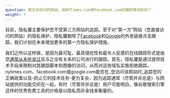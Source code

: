 ```yaml
---
question: 我主动访问的网站，如NYTimes.com或Facebook.com的跟踪情况如何？
weight: 7
---
```


目前，隐私獾主要保护您不受第三方网站的追踪。至于对“第一方”网站（您直接访问的网站）的隐私保护，隐私獾删除了[Facebook](https://www.eff.org/deeplinks/2018/05/privacy-badger-rolls-out-new-ways-fight-facebook-tracking)和[Google](https://www.eff.org/deeplinks/2018/10/privacy-badger-now-fights-more-sneaky-google-tracking)的外发链接点击跟踪。我们计划在未来增加更多的第一方隐私保护措施。

我们之所以这样做，是因为最可耻、最具侵扰性和最令人反感的在线跟踪形式是由您[通常从未听说过](https://lumapartners.com/content/lumascapes/display-ad-tech-lumascape/)且与之没有关系的公司进行的跟踪。首先，隐私獾是通过提供技术手段来限制对其跟踪脚本和图像的访问，从而对这些域名实施拒绝跟踪。nytimes.com、facebook.com或google.com能否在_您访问该网站时_追踪您的正确政策以及-防止它的技术任务-更为复杂，因为追踪通常（尽管并非总是）与网站提供的功能交织在一起，有时（尽管并非总是）用户可能明白，像谷歌搜索引擎这样的优秀免费工具的价格是以隐私而非金钱来衡量的。
